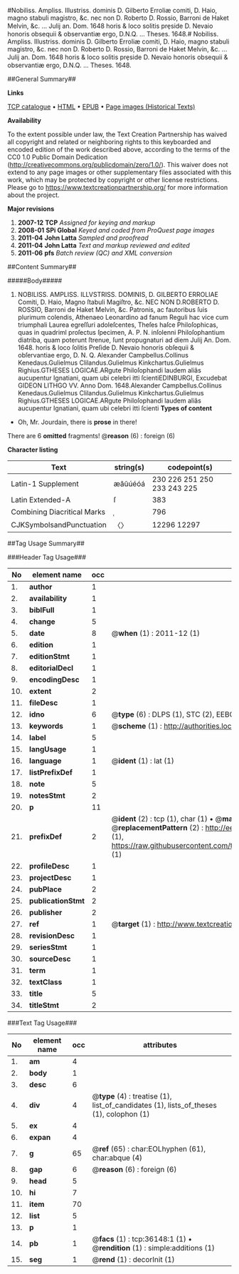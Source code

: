 #Nobiliss. Ampliss. Illustriss. dominis D. Gilberto Erroliæ comiti, D. Haio, magno stabuli magistro, &c. nec non D. Roberto D. Rossio, Barroni de Haket Melvin, &c. ... Julij an. Dom. 1648 horis & loco solitis pre̜side D. Nevaio honoris obsequii & observantiæ ergo, D.N.Q. ... Theses. 1648.#
Nobiliss. Ampliss. Illustriss. dominis D. Gilberto Erroliæ comiti, D. Haio, magno stabuli magistro, &c. nec non D. Roberto D. Rossio, Barroni de Haket Melvin, &c. ... Julij an. Dom. 1648 horis & loco solitis pre̜side D. Nevaio honoris obsequii & observantiæ ergo, D.N.Q. ...
Theses. 1648.

##General Summary##

**Links**

[TCP catalogue](http://www.ota.ox.ac.uk/tcp/)  • 
[HTML](http://tei.it.ox.ac.uk/tcp/Texts-HTML/free/A52/A52846.html)  • 
[EPUB](http://tei.it.ox.ac.uk/tcp/Texts-EPUB/free/A52/A52846.epub) • 
[Page images (Historical Texts)](https://historicaltexts.jisc.ac.uk/eebo-99831683e)

**Availability**

To the extent possible under law, the Text Creation Partnership has waived all copyright and related or neighboring rights to this keyboarded and encoded edition of the work described above, according to the terms of the CC0 1.0 Public Domain Dedication (http://creativecommons.org/publicdomain/zero/1.0/). This waiver does not extend to any page images or other supplementary files associated with this work, which may be protected by copyright or other license restrictions. Please go to https://www.textcreationpartnership.org/ for more information about the project.

**Major revisions**

1. __2007-12__ __TCP__ *Assigned for keying and markup*
1. __2008-01__ __SPi Global__ *Keyed and coded from ProQuest page images*
1. __2011-04__ __John Latta__ *Sampled and proofread*
1. __2011-04__ __John Latta__ *Text and markup reviewed and edited*
1. __2011-06__ __pfs__ *Batch review (QC) and XML conversion*

##Content Summary##

#####Body#####

1. NOBILISS. AMPLISS. ILLVSTRISS. DOMINIS, D. GILBERTO ERROLIAE Comiti, D. Haio, Magno ſtabuli Magiſtro, &c. NEC NON D.ROBERTO D. ROSSIO, Barroni de Haket Melvin, &c. Patronis, ac fautoribus ſuis plurimum colendis, Athenaeo Leonardino ad fanum Reguli hac vice cum triumphali Laurea egreſſuri adoleſcentes, Theſes haſce Philoſophicas, quas in quadriml proſectus ſpecimen, A. P. N. inſolenni Philoſophantium diatriba, quam poterunt ſtrenue, ſunt propugnaturi ad diem Julij An. Dom. 1648. horis & loco ſolitis Preſide D. Nevaio honoris obſequii & obſervantiae ergo, D. N. Q.
Alexander Campbellus.Collinus Kenedaus.Gulielmus Clilandus.Gulielmus Kinkchartus.Gulielmus Righius.GTHESES LOGICAE.ARgute Philoſophandi laudem aliâs aucupentur Ignatiani, quam ubi celebri itti ſcientiEDINBURGI, Excudebat GIDEON LITHGO VV. Anno Dom. 1648.Alexander Campbellus.Collinus Kenedaus.Gulielmus Clilandus.Gulielmus Kinkchartus.Gulielmus Righius.GTHESES LOGICAE.ARgute Philoſophandi laudem aliâs aucupentur Ignatiani, quam ubi celebri itti ſcienti
**Types of content**

  * Oh, Mr. Jourdain, there is **prose** in there!

There are 6 **omitted** fragments! 
 @__reason__ (6) : foreign (6)

**Character listing**


|Text|string(s)|codepoint(s)|
|---|---|---|
|Latin-1 Supplement|æâûúéóá|230 226 251 250 233 243 225|
|Latin Extended-A|ſ|383|
|Combining             Diacritical Marks|̜|796|
|CJKSymbolsandPunctuation|〈〉|12296 12297|

##Tag Usage Summary##

###Header Tag Usage###

|No|element name|occ|attributes|
|---|---|---|---|
|1.|__author__|1||
|2.|__availability__|1||
|3.|__biblFull__|1||
|4.|__change__|5||
|5.|__date__|8| @__when__ (1) : 2011-12 (1)|
|6.|__edition__|1||
|7.|__editionStmt__|1||
|8.|__editorialDecl__|1||
|9.|__encodingDesc__|1||
|10.|__extent__|2||
|11.|__fileDesc__|1||
|12.|__idno__|6| @__type__ (6) : DLPS (1), STC (2), EEBO-CITATION (1), PROQUEST (1), VID (1)|
|13.|__keywords__|1| @__scheme__ (1) : http://authorities.loc.gov/ (1)|
|14.|__label__|5||
|15.|__langUsage__|1||
|16.|__language__|1| @__ident__ (1) : lat (1)|
|17.|__listPrefixDef__|1||
|18.|__note__|5||
|19.|__notesStmt__|2||
|20.|__p__|11||
|21.|__prefixDef__|2| @__ident__ (2) : tcp (1), char (1)  •  @__matchPattern__ (2) : ([0-9\-]+):([0-9IVX]+) (1), (.+) (1)  •  @__replacementPattern__ (2) : http://eebo.chadwyck.com/downloadtiff?vid=$1&page=$2 (1), https://raw.githubusercontent.com/textcreationpartnership/Texts/master/tcpchars.xml#$1 (1)|
|22.|__profileDesc__|1||
|23.|__projectDesc__|1||
|24.|__pubPlace__|2||
|25.|__publicationStmt__|2||
|26.|__publisher__|2||
|27.|__ref__|1| @__target__ (1) : http://www.textcreationpartnership.org/docs/. (1)|
|28.|__revisionDesc__|1||
|29.|__seriesStmt__|1||
|30.|__sourceDesc__|1||
|31.|__term__|1||
|32.|__textClass__|1||
|33.|__title__|5||
|34.|__titleStmt__|2||


###Text Tag Usage###

|No|element name|occ|attributes|
|---|---|---|---|
|1.|__am__|4||
|2.|__body__|1||
|3.|__desc__|6||
|4.|__div__|4| @__type__ (4) : treatise (1), list_of_candidates (1), lists_of_theses (1), colophon (1)|
|5.|__ex__|4||
|6.|__expan__|4||
|7.|__g__|65| @__ref__ (65) : char:EOLhyphen (61), char:abque (4)|
|8.|__gap__|6| @__reason__ (6) : foreign (6)|
|9.|__head__|5||
|10.|__hi__|7||
|11.|__item__|70||
|12.|__list__|5||
|13.|__p__|1||
|14.|__pb__|1| @__facs__ (1) : tcp:36148:1 (1)  •  @__rendition__ (1) : simple:additions (1)|
|15.|__seg__|1| @__rend__ (1) : decorInit (1)|
